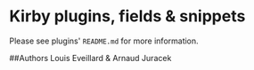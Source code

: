 # Kirby plugins, fields & snippets

Please see plugins' `README.md` for more information.

##Authors
Louis Eveillard & Arnaud Juracek
